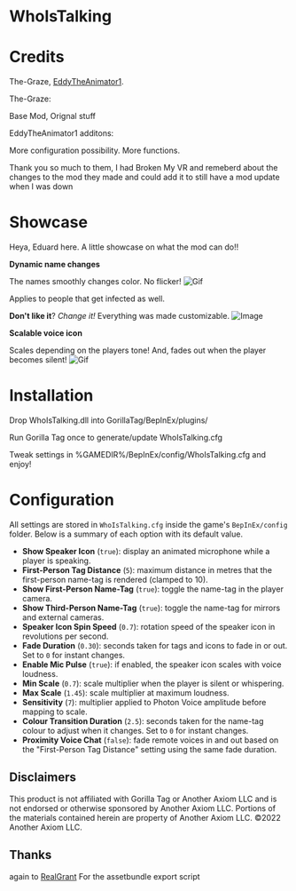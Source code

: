 # WhoIsTalking

# Credits

The-Graze, [EddyTheAnimator1](https://github.com/EddyTheAnimator1). 

The-Graze:

Base Mod, Orignal stuff

EddyTheAnimator1 additons:

More configuration possibility.
More functions.

Thank you so much to them, I had Broken My VR and remeberd about the changes to the mod they made and could add it to still have a mod update when I was down

# Showcase


Heya, Eduard here. A little showcase on what the mod can do!!


**Dynamic name changes**

The names smoothly changes color. No flicker! 
![Gif](https://github.com/user-attachments/assets/074637af-f8ec-4570-8508-30a50d87fd12)

Applies to people that get infected as well.

**Don't like it**? *Change it!* Everything was made customizable.
![Image](https://github.com/user-attachments/assets/0886bde2-93d0-4f58-b2fb-966d7e6b5ebe)

**Scalable voice icon**

Scales depending on the players tone! And, fades out when the player becomes silent!
![Gif](https://github.com/user-attachments/assets/0a9406ed-d699-4814-8ce6-11bab0a06a99)

# Installation
Drop WhoIsTalking.dll into GorillaTag/BepInEx/plugins/

Run Gorilla Tag once to generate/update WhoIsTalking.cfg

Tweak settings in %GAMEDIR%/BepInEx/config/WhoIsTalking.cfg and enjoy!

# Configuration

All settings are stored in `WhoIsTalking.cfg` inside the game's
`BepInEx/config` folder. Below is a summary of each option with its default
value.

- **Show Speaker Icon** (`true`): display an animated microphone while a
  player is speaking.
- **First-Person Tag Distance** (`5`): maximum distance in metres that the
  first-person name-tag is rendered (clamped to 10).
- **Show First-Person Name-Tag** (`true`): toggle the name-tag in the player
  camera.
- **Show Third-Person Name-Tag** (`true`): toggle the name-tag for mirrors and
  external cameras.
- **Speaker Icon Spin Speed** (`0.7`): rotation speed of the speaker icon in
  revolutions per second.
- **Fade Duration** (`0.30`): seconds taken for tags and icons to fade in or
  out. Set to `0` for instant changes.
- **Enable Mic Pulse** (`true`): if enabled, the speaker icon scales with voice
  loudness.
- **Min Scale** (`0.7`): scale multiplier when the player is silent or
  whispering.
- **Max Scale** (`1.45`): scale multiplier at maximum loudness.
- **Sensitivity** (`7`): multiplier applied to Photon Voice amplitude before
  mapping to scale.
- **Colour Transition Duration** (`2.5`): seconds taken for the name-tag colour
  to adjust when it changes. Set to `0` for instant changes.
- **Proximity Voice Chat** (`false`): fade remote voices in and out based on
  the "First-Person Tag Distance" setting using the same fade duration.
  

## Disclaimers
This product is not affiliated with Gorilla Tag or Another Axiom LLC and is not endorsed or otherwise sponsored by Another Axiom LLC. Portions of the materials contained herein are property of Another Axiom LLC. ©2022 Another Axiom LLC.

## Thanks

again to [RealGrant]([https://www.google.com](https://github.com/RealGrant)https://github.com/RealGrant) For the assetbundle export script

